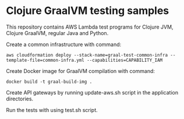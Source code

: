 # Clojure GraalVM testing samples

This repository contains AWS Lambda test programs for Clojure JVM, Clojure GraalVM, regular 
Java and Python.

Create a common infrastructure with command:

```
aws cloudformation deploy --stack-name=graal-test-common-infra --template-file=common-infra.yml --capabilities=CAPABILITY_IAM
```

Create Docker image for GraalVM compilation with command:
````
docker build -t graal-build-img .
````

Create API gateways by running update-aws.sh script in the application directories.

Run the tests with using test.sh script. 
 



